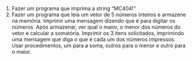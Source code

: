 1. Fazer um programa que imprima a string “MC404!”
2. Fazer um programa que leia um vetor de 5 números
inteiros e armazene na memória. Imprimir uma mensagem
dizendo que é para digitar os números. Após armazenar,
ver qual o maior, o menor dos números do vetor e calcular
a somatória. Imprimir os 3 itens solicitados, imprimindo
uma mensagem que diga o que é cada um dos números
impressos. Usar procedimentos, um para a soma, outros
para o menor e outro para o maior.
